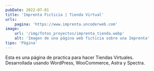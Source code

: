 ```yaml
---
pubDate: 2022-07-01
title: 'Imprenta Ficticia | Tienda Virtual'
urls: 
    pagina: 'https://www.imprenta.uncoderweb.com'
image:
    url: '/img/fotos_proyectos/imprenta_tienda.webp'
    alt: 'Imagen de una página web ficticia sobre una Imprenta'
tipo: 'Página'
---
```

Esta es una página de practica para hacer Tiendas Virtuales.\
Desarrollada usando WordPress, WooCommerce, Astra y Spectra.
